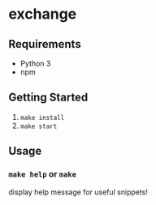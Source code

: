 # exchange

## Requirements

- Python 3
- npm

## Getting Started

1. `make install`
2. `make start`

## Usage

### `make help` or `make`

display help message for useful snippets!
